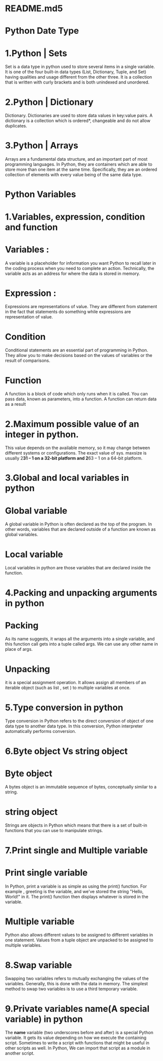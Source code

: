 # README.md5
# Python Date Type
   # 1.Python | Sets
   Set is a data type in python used to store several items in a single variable. It is one of the four built-in data types (List, Dictionary, Tuple, and Set) having qualities and usage different from the other three. It is a collection that is written with curly brackets and is both unindexed and unordered.

   # 2.Python | Dictionary
   Dictionary. Dictionaries are used to store data values in key:value pairs. A dictionary is a collection which is ordered*, changeable and do not allow duplicates.

   # 3.Python | Arrays
   Arrays are a fundamental data structure, and an important part of most programming languages. In Python, they are containers which are able to store more than one item at the same time. Specifically, they are an ordered collection of elements with every value being of the same data type.


# Python Variables
  # 1.Variables, expression, condition and function
   # Variables : 
A variable is a placeholder for information you want Python to recall later in the coding process when you need to complete an action. Technically, the variable acts as an address for where the data is stored in memory.
   # Expression :
Expressions are representations of value. They are different from statement in the fact that statements do something while expressions are representation of value.
  # Condition
Conditional statements are an essential part of programming in Python. They allow you to make decisions based on the values of variables or the result of comparisons.
  # Function
A function is a block of code which only runs when it is called. You can pass data, known as parameters, into a function. A function can return data as a result


# 2.Maximum possible value of an integer in python.
This value depends on the available memory, so it may change between different systems or configurations. The exact value of sys. maxsize is usually 2**31 – 1 on a 32-bit platform and 2**63 – 1 on a 64-bit platform.


# 3.Global and local variables in python
   # Global variable
A global variable in Python is often declared as the top of the program. In other words, variables that are declared outside of a function are known as global variables. 
   # Local variable
Local variables in python are those variables that are declared inside the function.


# 4.Packing and unpacking arguments in python
   # Packing  
 As its name suggests, it wraps all the arguments into a single variable, and this function call gets into a tuple called args. We can use any other name in place of args.
   # Unpacking
it is a special assignment operation. It allows  assign all members of an iterable object (such as list , set ) to multiple variables at once.


# 5.Type conversion in python
Type conversion in Python refers to the direct conversion of object of one data type to another data type. In this conversion, Python interpreter automatically performs conversion. 


# 6.Byte object Vs  string object
  # Byte object
A bytes object is an immutable sequence of bytes, conceptually similar to a string.
  # string object
Strings are objects in Python which means that there is a set of built-in functions that you can use to manipulate strings.


# 7.Print single and Multiple variable
   # Print single variable
In Python, print a variable is as simple as using the print() function.  For example ,  greeting is the variable, and we've stored the string "Hello, World!" in it. The print() function then displays whatever is stored in the variable.  
  # Multiple variable
Python also allows different values to be assigned to different variables in one statement. Values from a tuple object are unpacked to be assigned to multiple variables.


# 8.Swap variable
Swapping two variables refers to mutually exchanging the values of the variables. Generally, this is done with the data in memory. The simplest method to swap two variables is to use a third temporary variable.


# 9.Private variables name(A special variable) in python 
The __name__ variable (two underscores before and after) is a special Python variable. It gets its value depending on how we execute the containing script. Sometimes to write a script with functions that might be useful in other scripts as well. In Python, We can import that script as a module in another script.

